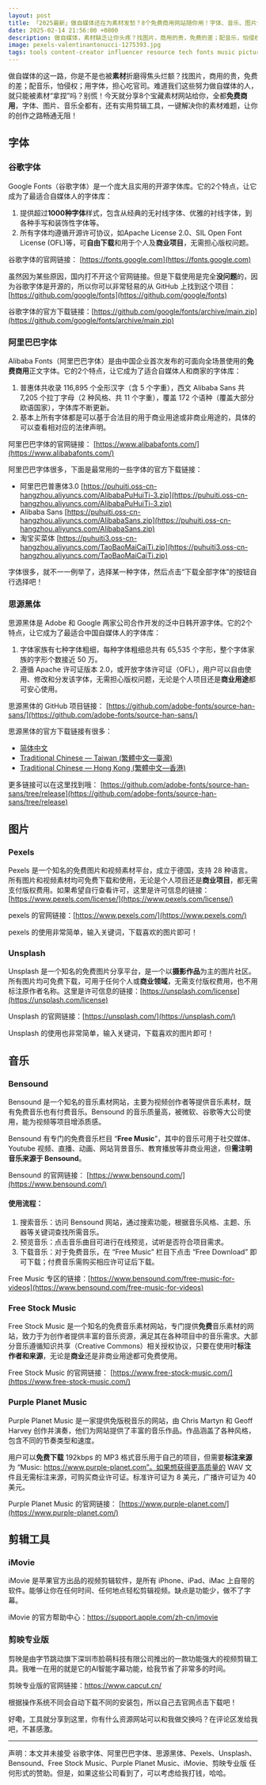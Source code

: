 ```yaml
---
layout: post
title: 「2025最新」做自媒体还在为素材发愁？8个免费商用网站随你用！字体、音乐、图片全都有
date: 2025-02-14 21:56:00 +0800
description: 做自媒体，素材缺乏让你头疼？找图片，商用的贵，免费的差；配音乐，怕侵权；用字体，担心吃官司。难道只能被素材“拿捏”？别慌！今天分享8个免费商用素材网站，字体、图片、音乐全都有，一键解决难题！
image: pexels-valentinantonucci-1275393.jpg
tags: tools content-creator influencer resource tech fonts music pictures
---
```


做自媒体的这一路，你是不是也被**素材**折磨得焦头烂额？找图片，商用的贵，免费的差；配音乐，怕侵权；用字体，担心吃官司。难道我们这些努力做自媒体的人，就只能被素材“拿捏”吗？别慌！今天就分享8个宝藏素材网站给你，全都**免费商用**，字体、图片、音乐全都有，还有实用剪辑工具，一键解决你的素材难题，让你的创作之路畅通无阻！ 

## 字体

### 谷歌字体

Google Fonts（谷歌字体）是一个庞大且实用的开源字体库。它的2个特点，让它成为了最适合自媒体人的字体库：
1. 提供超过**1000种字体**样式，包含从经典的无衬线字体、优雅的衬线字体，到各种手写和装饰性字体等。
2. 所有字体均遵循开源许可协议，如Apache License 2.0、SIL Open Font License (OFL)等，可**自由下载**和用于个人及**商业项目**，无需担心版权问题。

谷歌字体的官网链接：
[https://fonts.google.com](https://fonts.google.com)

虽然因为某些原因，国内打不开这个官网链接。但是下载使用是完全**没问题**的，因为谷歌字体是开源的，所以你可以非常轻易的从 GitHub 上找到这个项目：[https://github.com/google/fonts](https://github.com/google/fonts)

谷歌字体的官方下载链接：[https://github.com/google/fonts/archive/main.zip](https://github.com/google/fonts/archive/main.zip)

### 阿里巴巴字体

Alibaba Fonts（阿里巴巴字体）是由中国企业首次发布的可面向全场景使用的**免费商用**正文字体。它的2个特点，让它成为了适合自媒体人和商家的字体库：
1. 普惠体共收录 116,895 个全形汉字（含 5 个字重），西文 Alibaba Sans 共 7,205 个拉丁字母（2 种风格、共 11 个字重），覆盖 172 个语种（覆盖大部分欧语国家），字体库不断更新。
2. 基本上所有字体都是可以基于合法目的用于商业用途或非商业用途的，具体的可以查看相对应的法律声明。

阿里巴巴字体的官网链接：
[https://www.alibabafonts.com/](https://www.alibabafonts.com/)

阿里巴巴字体很多，下面是最常用的一些字体的官方下载链接：
- 阿里巴巴普惠体3.0 [https://puhuiti.oss-cn-hangzhou.aliyuncs.com/AlibabaPuHuiTi-3.zip](https://puhuiti.oss-cn-hangzhou.aliyuncs.com/AlibabaPuHuiTi-3.zip)
- Alibaba Sans [https://puhuiti.oss-cn-hangzhou.aliyuncs.com/AlibabaSans.zip](https://puhuiti.oss-cn-hangzhou.aliyuncs.com/AlibabaSans.zip)
- 淘宝买菜体 [https://puhuiti3.oss-cn-hangzhou.aliyuncs.com/TaoBaoMaiCaiTi.zip](https://puhuiti3.oss-cn-hangzhou.aliyuncs.com/TaoBaoMaiCaiTi.zip)

字体很多，就不一一例举了，选择某一种字体，然后点击“下载全部字体”的按钮自行选择吧！

### 思源黑体

思源黑体是 Adobe 和 Google 两家公司合作开发的泛中日韩开源字体。它的2个特点，让它成为了最适合中国自媒体人的字体库：
1. 字体家族有七种字体粗细，每种字体粗细总共有 65,535 个字形，整个字体家族的字形个数接近 50 万。
2. 遵循 Apache 许可证版本 2.0，或开放字体许可证（OFL），用户可以自由使用、修改和分发该字体，无需担心版权问题，无论是个人项目还是**商业用途**都可安心使用。

思源黑体的 GitHub 项目链接：
[https://github.com/adobe-fonts/source-han-sans/](https://github.com/adobe-fonts/source-han-sans/)

思源黑体的官方下载链接有很多：
- [简体中文](https://github.com/adobe-fonts/source-han-sans/releases/download/2.004R/SourceHanSansSC.zip)
- [Traditional Chinese — Taiwan (繁體中文—臺灣)](https://github.com/adobe-fonts/source-han-sans/releases/download/2.004R/SourceHanSansTC.zip)
- [Traditional Chinese — Hong Kong (繁體中文—香港)](https://github.com/adobe-fonts/source-han-sans/releases/download/2.004R/SourceHanSansHC.zip)

更多链接可以在这里找到哦：
[https://github.com/adobe-fonts/source-han-sans/tree/release](https://github.com/adobe-fonts/source-han-sans/tree/release)

## 图片

### Pexels

Pexels 是一个知名的免费图片和视频素材平台，成立于德国，支持 28 种语言。所有图片和视频素材均可免费下载和使用，无论是个人项目还是**商业项目**，都无需支付版权费用。如果希望自行查看许可，这里是许可信息的链接：[https://www.pexels.com/license/](https://www.pexels.com/license/)

pexels 的官网链接：[https://www.pexels.com/](https://www.pexels.com/)

pexels 的使用非常简单，输入关键词，下载喜欢的图片即可！

### Unsplash

Unsplash 是一个知名的免费图片分享平台，是一个以**摄影作品**为主的图片社区。所有图片均可免费下载，可用于任何个人或**商业领域**，无需支付版权费用，也不用标注原作者名称。这里是许可信息的链接：[https://unsplash.com/license](https://unsplash.com/license)

Unsplash 的官网链接：[https://unsplash.com/](https://unsplash.com/)

Unsplash 的使用也非常简单，输入关键词，下载喜欢的图片即可！

## 音乐

### Bensound

Bensound 是一个知名的音乐素材网站，主要为视频创作者等提供音乐素材，既有免费音乐也有付费音乐。Bensound 的音乐质量高，被微软、谷歌等大公司使用，能为视频等项目增添质感。

Bensound 有专门的免费音乐栏目 “**Free Music**”，其中的音乐可用于社交媒体、Youtube 视频、直播、动画、网站背景音乐、教育播放等非商业用途，但**需注明音乐来源于 Bensound**。


Bensound 的官网链接：
[https://www.bensound.com/](https://www.bensound.com/)

#### 使用流程：
1. 搜索音乐：访问 Bensound 网站，通过搜索功能，根据音乐风格、主题、乐器等关键词查找所需音乐。
1. 预览音乐：点击音乐曲目可进行在线预览，试听是否符合项目需求。
1. 下载音乐：对于免费音乐，在 “Free Music” 栏目下点击 “Free Download” 即可下载；付费音乐需购买相应许可证后下载。

Free Music 专区的链接：[https://www.bensound.com/free-music-for-videos](https://www.bensound.com/free-music-for-videos)

### Free Stock Music 

Free Stock Music 是一个知名的免费音乐素材网站，专门提供**免费**音乐素材的网站，致力于为创作者提供丰富的音乐资源，满足其在各种项目中的音乐需求。大部分音乐遵循知识共享（Creative Commons）相关授权协议，只要在使用时**标注作者和来源**，无论是**商业**还是非商业用途都可免费使用。

Free Stock Music 的官网链接：
[https://www.free-stock-music.com/](https://www.free-stock-music.com/)

### Purple Planet Music 

Purple Planet Music 是一家提供免版税音乐的网站，由 Chris Martyn 和 Geoff Harvey 创作并演奏，他们为网站提供了丰富的音乐作品。作品涵盖了各种风格，包含不同的节奏类型和速度。

用户可以**免费下载** 192kbps 的 MP3 格式音乐用于自己的项目，但需要**标注来源**为 “Music: https://www.purple-planet.com”。如果想获得更高质量的 WAV 文件且无需标注来源，可购买商业许可证。标准许可证为 8 美元，广播许可证为 40 美元。

Purple Planet Music 的官网链接： 
[https://www.purple-planet.com/](https://www.purple-planet.com/)

## 剪辑工具

### iMovie

iMovie 是苹果官方出品的视频剪辑软件，是所有 iPhone、iPad、iMac 上自带的软件。能够让你在任何时间、任何地点轻松剪辑视频。缺点是功能少，做不了字幕。

iMovie 的官方帮助中心：https://support.apple.com/zh-cn/imovie

### 剪映专业版

剪映是由字节跳动旗下深圳市脸萌科技有限公司推出的一款功能强大的视频剪辑工具。我唯一在用的就是它的AI智能字幕功能，给我节省了非常多的时间。

剪映专业版的官网链接：https://www.capcut.cn/

根据操作系统不同会自动下载不同的安装包，所以自己去官网点击下载吧！

好嘞，工具就分享到这里，你有什么资源网站可以和我做交换吗？在评论区发给我吧，不甚感激。

---

声明：本文并未接受 谷歌字体、阿里巴巴字体、思源黑体、Pexels、Unsplash、Bensound、Free Stock Music、Purple Planet Music、iMovie、剪映专业版 任何形式的赞助。但是，如果这些公司看到了，可以考虑给我打钱，哈哈。
